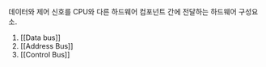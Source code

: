 데이터와 제어 신호를 CPU와 다른 하드웨어 컴포넌트 간에 전달하는 하드웨어 구성요소. 

1. [[Data bus]] 
2. [[Address Bus]]
3. [[Control Bus]]
